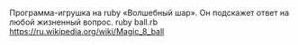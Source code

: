 Программа-игрушка на ruby «Волшебный шар». Он подскажет ответ на любой жизненный вопрос.
ruby ball.rb
https://ru.wikipedia.org/wiki/Magic_8_ball
